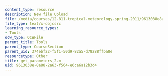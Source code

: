 ```yaml
---
content_type: resource
description: New file Upload
file: /media/courses/12-811-tropical-meteorology-spring-2011/9613038e8a882a63f564e6ca6a12b3d4_get_parameters_2.m
file_type: text/x-objcsrc
learning_resource_types:
- Tools
ocw_type: OCWFile
parent_title: Tools
parent_type: CourseSection
parent_uid: 374ebf22-f5f1-50d9-82a5-d78288ffba8e
resourcetype: Other
title: get_parameters_2.m
uid: 9613038e-8a88-2a63-f564-e6ca6a12b3d4
---
```

